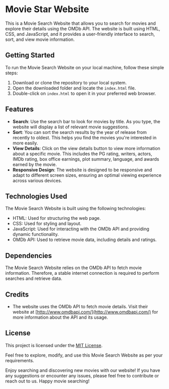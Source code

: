 # Movie Star Website

This is a Movie Search Website that allows you to search for movies and explore their details using the OMDb API. The website is built using HTML, CSS, and JavaScript, and it provides a user-friendly interface to search, sort, and view movie information.

## Getting Started

To run the Movie Search Website on your local machine, follow these simple steps:

1. Download or clone the repository to your local system.
2. Open the downloaded folder and locate the `index.html` file.
3. Double-click on `index.html` to open it in your preferred web browser.

## Features

- **Search**: Use the search bar to look for movies by title. As you type, the website will display a list of relevant movie suggestions.
- **Sort**: You can sort the search results by the year of release from recently to oldest. This helps you find the movies you're interested in more easily.
- **View Details**: Click on the view details button to view more information about a specific movie. This includes the PG rating, writers, actors, IMDb rating, box office earnings, plot summary, language, and awards earned by the movie.
- **Responsive Design**: The website is designed to be responsive and adapt to different screen sizes, ensuring an optimal viewing experience across various devices.

## Technologies Used

The Movie Search Website is built using the following technologies:

- HTML: Used for structuring the web page.
- CSS: Used for styling and layout.
- JavaScript: Used for interacting with the OMDb API and providing dynamic functionality.
- OMDb API: Used to retrieve movie data, including details and ratings.

## Dependencies

The Movie Search Website relies on the OMDb API to fetch movie information. Therefore, a stable internet connection is required to perform searches and retrieve data.

## Credits

- The website uses the OMDb API to fetch movie details. Visit their website at [http://www.omdbapi.com/](http://www.omdbapi.com/) for more information about the API and its usage.

## License

This project is licensed under the [MIT License](LICENSE).

Feel free to explore, modify, and use this Movie Search Website as per your requirements.

Enjoy searching and discovering new movies with our website! If you have any suggestions or encounter any issues, please feel free to contribute or reach out to us. Happy movie searching!